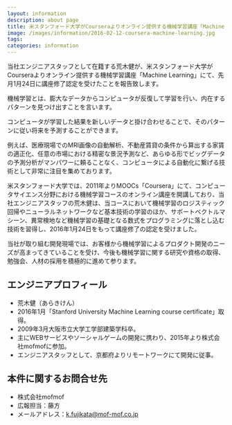 ```yaml
---
layout: information
description: about page
title: 米スタンフォード大学がCourseraよりオンライン提供する機械学習講座「Machine Learning」にて、エンジニアスタッフが修了認定を受けました。
image: /images/information/2016-02-12-coursera-machine-learning.jpg
tags:
categories: information
---
```


当社エンジニアスタッフとして在籍する荒木健が、米スタンフォード大学がCourseraよりオンライン提供する機械学習講座「Machine Learning」にて、先月1月24日に講座修了認定を受けたことを報告致します。

機械学習とは、膨大なデータからコンピュータが反復して学習を行い、内在するパターンを見つけ出すことを言います。

コンピュータが学習した結果を新しいデータと掛け合わせることで、そのパターンに従い将来を予測することができます。

例えば、医療現場でのMRI画像の自動解析、不動産賃貸の条件から算出する家賃の適正化、任意の市場における精密な景況予測など、あらゆる形でビッグデータの予測分析がマンパワーに頼ることなく、コンピュータによる自動化に繋げる技術として非常に注目を集めております。

米スタンフォード大学では、2011年よりMOOCs「Coursera」にて、コンピュータサイエンス分野における機械学習コースのオンライン講座を開講しており、当社エンジニアスタッフの荒木健は、当コースにおいて機械学習のロジスティック回帰やニューラルネットワークなど基本技術の学習のほか、サポートベクトルマシーン、異常検地など機械学習の基礎となる数式をプログラミングに落とし込む技術を習得し、2016年1月24日をもって講座修了の認定を受けました。

当社が取り組む開発現場では、お客様から機械学習によるプロダクト開発のニーズが高まってきていることを受け、今後も機械学習に関する研究や資格の取得、勉強会、人材の採用を積極的に進めて参ります。

## エンジニアプロフィール
- 荒木健（あらきけん）
- 2016年1月「Stanford University Machine Learning course certificate」取得。
- 2009年3月大阪市立大学工学部建築学科卒。
- 主にWEBサービスやソーシャルゲームの開発に携わり、2015年より株式会社mofmofに参加。
- エンジニアスタッフとして、京都府よりリモートワークにて開発に従事。

## 本件に関するお問合せ先

- 株式会社mofmof
- 広報担当：藤方
- メールアドレス：k.fujikata@mof-mof.co.jp
